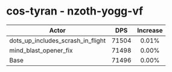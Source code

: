 # cos-tyran - nzoth-yogg-vf
| Actor | DPS | Increase |
|---|:---:|:---:|
|dots_up_includes_scrash_in_flight|71504|0.01%|
|mind_blast_opener_fix|71498|0.00%|
|Base|71496|0.00%|
